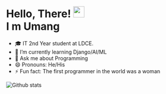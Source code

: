 
# Hello, There! <img src="https://raw.githubusercontent.com/MartinHeinz/MartinHeinz/master/wave.gif" width="30px"> <br> I m Umang

- 🎓 IT 2nd Year student at LDCE.
- 🌱 I’m currently learning Django/AI/ML
- 💬 Ask me about Programming
- 😄 Pronouns: He/His
- ⚡ Fun fact: The first programmer in the world was a woman





![Github stats](https://github-readme-stats.vercel.app/api?username=umangtank)



